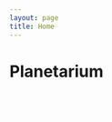 ```yaml
---
layout: page
title: Home
---
```

# Planetarium
<style>
.custom-code-bg {
  background-image: url('image1.jpg');
  background-size: cover;
  padding: 16px;
  border-radius: 6px;
  color: #fff; /* optional, for contrast */
}
</style>
<pre class="custom-code-bg"><code>
Your code here
</code></pre>

